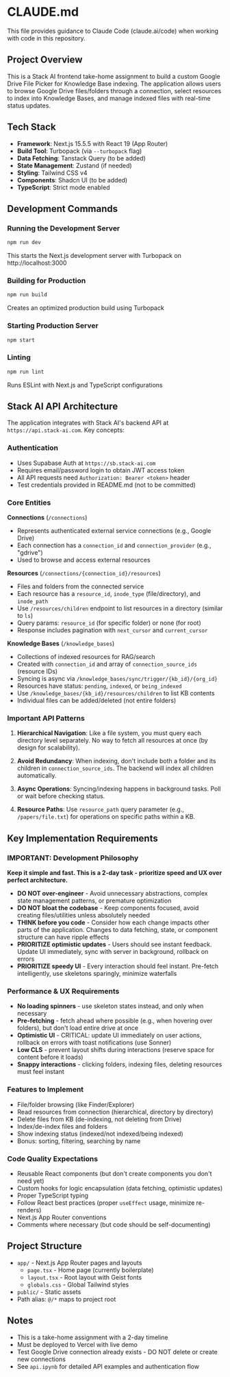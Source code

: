 # CLAUDE.md

This file provides guidance to Claude Code (claude.ai/code) when working with code in this repository.

## Project Overview

This is a Stack AI frontend take-home assignment to build a custom Google Drive File Picker for Knowledge Base indexing. The application allows users to browse Google Drive files/folders through a connection, select resources to index into Knowledge Bases, and manage indexed files with real-time status updates.

## Tech Stack

- **Framework**: Next.js 15.5.5 with React 19 (App Router)
- **Build Tool**: Turbopack (via `--turbopack` flag)
- **Data Fetching**: Tanstack Query (to be added)
- **State Management**: Zustand (if needed)
- **Styling**: Tailwind CSS v4
- **Components**: Shadcn UI (to be added)
- **TypeScript**: Strict mode enabled

## Development Commands

### Running the Development Server
```bash
npm run dev
```
This starts the Next.js development server with Turbopack on http://localhost:3000

### Building for Production
```bash
npm run build
```
Creates an optimized production build using Turbopack

### Starting Production Server
```bash
npm start
```

### Linting
```bash
npm run lint
```
Runs ESLint with Next.js and TypeScript configurations

## Stack AI API Architecture

The application integrates with Stack AI's backend API at `https://api.stack-ai.com`. Key concepts:

### Authentication
- Uses Supabase Auth at `https://sb.stack-ai.com`
- Requires email/password login to obtain JWT access token
- All API requests need `Authorization: Bearer <token>` header
- Test credentials provided in README.md (not to be committed)

### Core Entities

**Connections** (`/connections`)
- Represents authenticated external service connections (e.g., Google Drive)
- Each connection has a `connection_id` and `connection_provider` (e.g., "gdrive")
- Used to browse and access external resources

**Resources** (`/connections/{connection_id}/resources`)
- Files and folders from the connected service
- Each resource has a `resource_id`, `inode_type` (file/directory), and `inode_path`
- Use `/resources/children` endpoint to list resources in a directory (similar to `ls`)
- Query params: `resource_id` (for specific folder) or none (for root)
- Response includes pagination with `next_cursor` and `current_cursor`

**Knowledge Bases** (`/knowledge_bases`)
- Collections of indexed resources for RAG/search
- Created with `connection_id` and array of `connection_source_ids` (resource IDs)
- Syncing is async via `/knowledge_bases/sync/trigger/{kb_id}/{org_id}`
- Resources have status: `pending`, `indexed`, or `being_indexed`
- Use `/knowledge_bases/{kb_id}/resources/children` to list KB contents
- Individual files can be added/deleted (not entire folders)

### Important API Patterns

1. **Hierarchical Navigation**: Like a file system, you must query each directory level separately. No way to fetch all resources at once (by design for scalability).

2. **Avoid Redundancy**: When indexing, don't include both a folder and its children in `connection_source_ids`. The backend will index all children automatically.

3. **Async Operations**: Syncing/indexing happens in background tasks. Poll or wait before checking status.

4. **Resource Paths**: Use `resource_path` query parameter (e.g., `/papers/file.txt`) for operations on specific paths within a KB.

## Key Implementation Requirements

### IMPORTANT: Development Philosophy

**Keep it simple and fast. This is a 2-day task - prioritize speed and UX over perfect architecture.**

- **DO NOT over-engineer** - Avoid unnecessary abstractions, complex state management patterns, or premature optimization
- **DO NOT bloat the codebase** - Keep components focused, avoid creating files/utilities unless absolutely needed
- **THINK before you code** - Consider how each change impacts other parts of the application. Changes to data fetching, state, or component structure can have ripple effects
- **PRIORITIZE optimistic updates** - Users should see instant feedback. Update UI immediately, sync with server in background, rollback on errors
- **PRIORITIZE speedy UI** - Every interaction should feel instant. Pre-fetch intelligently, use skeletons sparingly, minimize waterfalls

### Performance & UX Requirements
- **No loading spinners** - use skeleton states instead, and only when necessary
- **Pre-fetching** - fetch ahead where possible (e.g., when hovering over folders), but don't load entire drive at once
- **Optimistic UI** - CRITICAL: update UI immediately on user actions, rollback on errors with toast notifications (use Sonner)
- **Low CLS** - prevent layout shifts during interactions (reserve space for content before it loads)
- **Snappy interactions** - clicking folders, indexing files, deleting resources must feel instant

### Features to Implement
- File/folder browsing (like Finder/Explorer)
- Read resources from connection (hierarchical, directory by directory)
- Delete files from KB (de-indexing, not deleting from Drive)
- Index/de-index files and folders
- Show indexing status (indexed/not indexed/being indexed)
- Bonus: sorting, filtering, searching by name

### Code Quality Expectations
- Reusable React components (but don't create components you don't need yet)
- Custom hooks for logic encapsulation (data fetching, optimistic updates)
- Proper TypeScript typing
- Follow React best practices (proper `useEffect` usage, minimize re-renders)
- Next.js App Router conventions
- Comments where necessary (but code should be self-documenting)

## Project Structure

- `app/` - Next.js App Router pages and layouts
  - `page.tsx` - Home page (currently boilerplate)
  - `layout.tsx` - Root layout with Geist fonts
  - `globals.css` - Global Tailwind styles
- `public/` - Static assets
- Path alias: `@/*` maps to project root

## Notes

- This is a take-home assignment with a 2-day timeline
- Must be deployed to Vercel with live demo
- Test Google Drive connection already exists - DO NOT delete or create new connections
- See `api.ipynb` for detailed API examples and authentication flow
